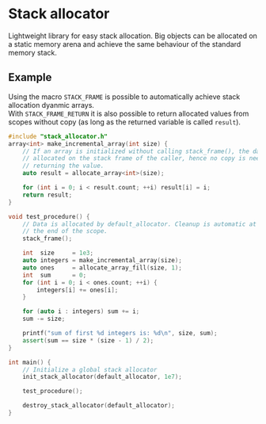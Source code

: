 # Stack allocator
Lightweight library for easy stack allocation. Big objects can be allocated on a static memory arena and achieve the same behaviour of the standard memory stack.

## Example
Using the macro `STACK_FRAME` is possible to automatically achieve stack allocation dyanmic arrays.  
With `STACK_FRAME_RETURN` it is also possible to return allocated values from scopes without copy (as long as the returned variable is called `result`).

```C++
#include "stack_allocator.h"
array<int> make_incremental_array(int size) {
    // If an array is initialized without calling stack_frame(), the data is
    // allocated on the stack frame of the caller, hence no copy is needed when
    // returning the value.
    auto result = allocate_array<int>(size);

    for (int i = 0; i < result.count; ++i) result[i] = i;
    return result;
}

void test_procedure() {
    // Data is allocated by default_allocator. Cleanup is automatic at
    // the end of the scope.
    stack_frame();

    int  size     = 1e3;
    auto integers = make_incremental_array(size);
    auto ones     = allocate_array_fill(size, 1);
    int  sum      = 0;
    for (int i = 0; i < ones.count; ++i) {
        integers[i] += ones[i];
    }

    for (auto i : integers) sum += i;
    sum -= size;

    printf("sum of first %d integers is: %d\n", size, sum);
    assert(sum == size * (size - 1) / 2);
}

int main() {
    // Initialize a global stack allocator
    init_stack_allocator(default_allocator, 1e7);

    test_procedure();

    destroy_stack_allocator(default_allocator);
}
```
